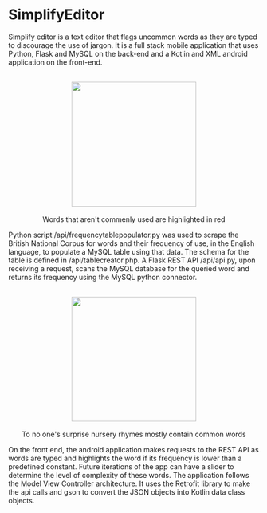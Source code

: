 # SimplifyEditor
 Simplify editor is a text editor that flags uncommon words as they are typed to discourage the use of jargon. 
 It is a full stack mobile application that uses Python, Flask and MySQL on the back-end and a Kotlin and XML android application on the front-end.
</br>
</br>
<p align="center">
<img src="https://i.imgur.com/ikM5Lnt.jpg" width="250">
</br>
</br>
Words that aren't commenly used are highlighted in red
</p>
 Python script /api/frequencytablepopulator.py was used to scrape the British National Corpus for words and their frequency of use, in the English language,
 to populate a MySQL table using that data. The schema for the table is defined in /api/tablecreator.php. A Flask REST API /api/api.py, upon receiving a request, scans 
 the MySQL database for the queried word and returns its frequency using the MySQL python connector.   
</br>
</br>
<p align="center">
<img src="https://i.imgur.com/OhFrwrS.jpg" width="250">
</br>
</br>
To no one's surprise nursery rhymes mostly contain common words
</p>
On the front end, the android application makes requests to the REST API as words are typed and highlights the word if its frequency is lower than a predefined constant.
Future iterations of the app can have a slider to determine the level of complexity of these words. The application follows the Model View Controller architecture. It uses the Retrofit library to make the api calls and 
gson to convert the JSON objects into Kotlin data class objects.
</br>
</br>



